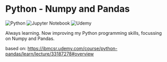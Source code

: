 # Python - Numpy and Pandas

![Python](https://img.shields.io/badge/python-3670A0?style=for-the-badge&logo=python&logoColor=ffdd54) ![Jupyter Notebook](https://img.shields.io/badge/jupyter-%23FA0F00.svg?style=for-the-badge&logo=jupyter&logoColor=white) ![Udemy](https://img.shields.io/badge/Udemy-A435F0?style=for-the-badge&logo=Udemy&logoColor=white)

Always learning. Now improving my Python programming skills, focussing on Numpy and Pandas.

based on: https://ibmcsr.udemy.com/course/python-pandas/learn/lecture/33187278#overview
